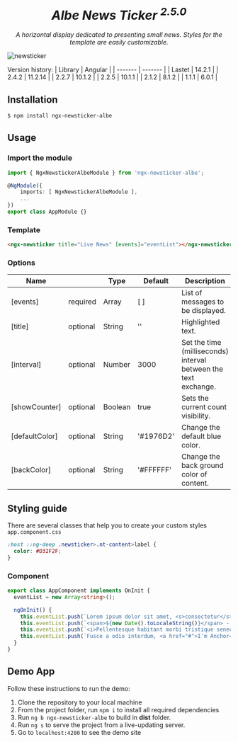 <h1 align="center"><i>Albe News Ticker <sup>2.5.0</sup></i></h1>
<p align="center"><i>A horizontal display dedicated to presenting small news. Styles for the template are easily customizable.</i></p>

![newsticker](https://user-images.githubusercontent.com/24717256/40119160-4dac26aa-58f2-11e8-96a0-8893b7e383bf.jpg)

Version history:
| Library | Angular |
| ------- | ------- |
| Lastet | 14.2.1 |
| 2.4.2 | 11.2.14 |
| 2.2.7 | 10.1.2 |
| 2.2.5 | 10.1.1 |
| 2.1.2 | 8.1.2 |
| 1.1.1 | 6.0.1 |

## Installation
```html
$ npm install ngx-newsticker-albe
```

## Usage
### Import the module
```typescript
import { NgxNewstickerAlbeModule } from 'ngx-newsticker-albe';

@NgModule({
    imports: [ NgxNewstickerAlbeModule ],
    ...
})
export class AppModule {}
```

### Template
```html
<ngx-newsticker title="Live News" [events]="eventList"></ngx-newsticker>
```

### Options

| Name           |          | Type          | Default   | Description                                                     |
| -------------- | -------- | ------------- | --------- | --------------------------------------------------------------- |
| [events]       | required | Array<String> | [ ]       | List of messages to be displayed.                               |
| [title]        | optional | String        | ''        | Highlighted text.                                               |
| [interval]     | optional | Number        | 3000      | Set the time (milliseconds) interval between the text exchange. |
| [showCounter]  | optional | Boolean       | true      | Sets the current count visibility.                              |
| [defaultColor] | optional | String        | '#1976D2' | Change the default blue color.                                  |
| [backColor]    | optional | String        | '#FFFFFF' | Change the back ground color of content.                        |

## Styling guide

There are several classes that help you to create your custom styles
`app.component.css`
```css
:host ::ng-deep .newsticker>.nt-content>label {
  color: #D32F2F;
}
```

### Component
```typescript
export class AppComponent implements OnInit {
  eventList = new Array<string>();

  ngOnInit() {
    this.eventList.push(`Lorem ipsum dolor sit amet, <s>consectetur</s> adipiscing elit. Phasellus sit amet nibh dolor.`);
    this.eventList.push(`<span>${new Date().toLocaleString()}</span> - Sed et ligula non risus ullamcorper rhoncus quis vel ante.`);
    this.eventList.push(`<i>Pellentesque habitant morbi tristique senectus et netus et malesuada fames ac turpis egestas.<i>`);
    this.eventList.push(`Fusce a odio interdum, <a href="#">I'm Anchor</a> rutrum lorem quis, gravida tellus.`);
  }
}
```

## Demo App
Follow these instructions to run the demo:

1. Clone the repository to your local machine
2. From the project folder, run `npm i` to install all required dependencies
3. Run `ng b ngx-newsticker-albe` to build in **dist** folder.
4. Run `ng s` to serve the project from a live-updating server.
5. Go to `localhost:4200` to see the demo site
